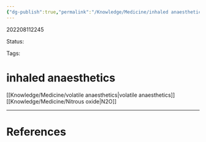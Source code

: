```yaml
---
{"dg-publish":true,"permalink":"/Knowledge/Medicine/inhaled anaesthetics/"}
---
```



202208112245

Status: 

Tags:

# inhaled anaesthetics
[[Knowledge/Medicine/volatile anaesthetics\|volatile anaesthetics]]
[[Knowledge/Medicine/Nitrous oxide\|N2O]]








___
# References